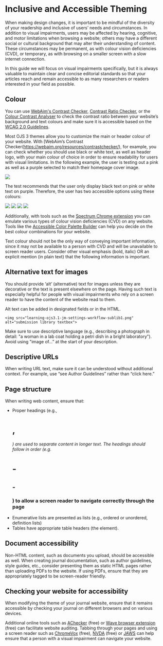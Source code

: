 # Inclusive and Accessible Theming

When making design changes, it is important to be mindful of the diversity of your readership and inclusive of users’ needs and circumstances. In addition to visual impairments, users may be affected by hearing, cognitive, and motor limitations when browsing a website; others may have a different social or cultural background that may alter their understanding of content. These circumstances may be permanent, as with colour vision deficiencies (CVD), or temporary, as with browsing on a smaller screen with a slow internet connection.

In this guide we will focus on visual impairments specifically, but it is always valuable to maintain clear and concise editorial standards so that your articles reach and remain accessible to as many researchers or readers interested in your field as possible.

## Colour

You can use [WebAim's Contrast Checker](http://webaim.org/resources/contrastchecker), [Contrast Ratio Checker](http://leaverou.github.io/contrast-ratio), or the [Colour Contrast Analyser](https://www.paciellogroup.com/resources/contrastanalyser) to check the contrast ratio between your website’s background and text colours and make sure it is accessible based on the [WCAG 2.0 Guidelines](https://www.w3.org/TR/WCAG20/#visual-audio-contrast).

Most OJS 3 themes allow you to customize the main or header colour of your website. With [WebAim’s Contrast Checker(https://webaim.org/resources/contrastchecker/), for example, you can check whether you should use black or white text, as well as header logo, with your main colour of choice in order to ensure readability for users with visual limitations. In the following example, the user is testing out a pink as well as a purple selected to match their homepage cover image.

![](./assets/designing-your-journal-inclusive-and-accessible-theming-WCAG-coulour-contrast-checker.png)

The test recommends that the user only display black text on pink or white text on purple. Therefore, the user has two accessible options using these colours:

![](./assets/designing-your-journal-inclusive-and-accessible-theming-header-colour-dont-1.png)
![](./assets/designing-your-journal-inclusive-and-accessible-theming-header-colour-dont-2.png)
![](./assets/designing-your-journal-inclusive-and-accessible-theming-header-colour-do-1.png)
![](./assets/designing-your-journal-inclusive-and-accessible-theming-header-colour-do-2.png)

Additionally, with tools such as the [Spectrum Chrome extension](https://chrome.google.com/webstore/detail/spectrum/ofclemegkcmilinpcimpjkfhjfgmhieb?hl=en) you can emulate various types of colour vision deficiencies (CVD) on any website. Tools like the [Accessible Color Palette Builder](https://toolness.github.io/accessible-color-matrix/) can help you decide on the best colour combinations for your website.

Text colour should not be the only way of conveying important information, since it may not be available to a person with CVD and will be unavailable to screen reader users. Consider other visual emphasis (bold, italic) OR an explicit mention (in plain text) that the following information is important.

## Alternative text for images

You should provide ‘alt’ (alternative) text for images unless they are decorative or the text is present elsewhere on the page. Having such text is especially helpful for people with visual impairments who rely on a screen reader to have the content of the website read to them.

Alt text can be added in designated fields or in the HTML.

`<img src="learning-ojs3.1-jm-settings-workflow-sublib1.png" alt="submission library textbox">`

Make sure to use descriptive language (e.g., describing a photograph in detail: "a woman in a lab coat holding a petri dish in a bright laboratory"). Avoid using "image of...” at the start of your description.

## Descriptive URLs

When writing URL text, make sure it can be understood without additional context. For example, use “see Author Guidelines” rather than “click here.”

## Page structure

When writing web content, ensure that:
* Proper headings (e.g., <h1>, <h6>) are used to separate content in longer text. The headings should follow in order (e.g. <h1> - <h2> - <h3>) to allow a screen reader to navigate correctly through the page
* Enumerative lists are presented as lists (e.g., ordered or unordered, definition lists)
* Tables have appropriate table headers (the <th> element). 

## Document accessibility

Non-HTML content, such as documents you upload, should be accessible as well. When creating journal documentation, such as author guidelines, style guides, etc., consider presenting them as static HTML pages rather than uploading PDFs to the website. If using PDFs, ensure that they are appropriately tagged to be screen-reader friendly.

## Checking your website for accessibility

When modifying the theme of your journal website, ensure that it remains accessible by checking your journal on different browsers and on various devices.

Additional online tools such as [AChecker](http://achecker.ca/checker/index.php) (free) or [Wave browser extension](http://wave.webaim.org/extension) (free) can facilitate website auditing. Tabbing through your pages and using a screen reader such as [ChromeVox](http://www.chromevox.com/) (free), [NVDA](http://www.nvaccess.org/) (free) or [JAWS](http://www.freedomscientific.com/products/fs/jaws-product-page.asp) can help ensure that a person with a visual impairment can navigate your website.
